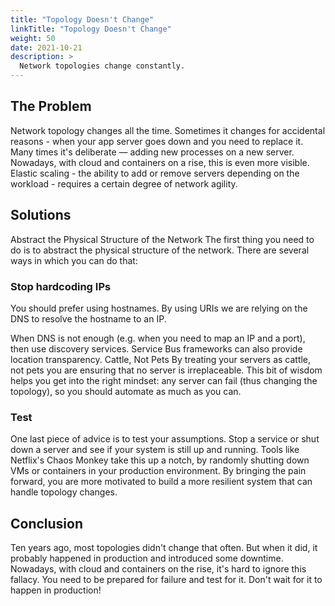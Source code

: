 ```yaml
---
title: "Topology Doesn't Change"
linkTitle: "Topology Doesn't Change"
weight: 50
date: 2021-10-21
description: >
  Network topologies change constantly.
---
```


## The Problem

Network topology changes all the time. Sometimes it changes for accidental reasons - when your app server goes down and you need to replace it. Many times it's deliberate — adding new processes on a new server. Nowadays, with cloud and containers on a rise, this is even more visible. Elastic scaling - the ability to add or remove servers depending on the workload - requires a certain degree of network agility.

## Solutions

Abstract the Physical Structure of the Network
The first thing you need to do is to abstract the physical structure of the network. There are several ways in which you can do that:

### Stop hardcoding IPs

You should prefer using hostnames. By using URIs we are relying on the DNS to resolve the hostname to an IP.

When DNS is not enough (e.g. when you need to map an IP and a port), then use discovery services.
Service Bus frameworks can also provide location transparency.
Cattle, Not Pets
By treating your servers as cattle, not pets you are ensuring that no server is irreplaceable. This bit of wisdom helps you get into the right mindset: any server can fail (thus changing the topology), so you should automate as much as you can.

### Test

One last piece of advice is to test your assumptions. Stop a service or shut down a server and see if your system is still up and running. Tools like Netflix's Chaos Monkey take this up a notch, by randomly shutting down VMs or containers in your production environment. By bringing the pain forward, you are more motivated to build a more resilient system that can handle topology changes.

## Conclusion

Ten years ago, most topologies didn't change that often. But when it did, it probably happened in production and introduced some downtime. Nowadays, with cloud and containers on the rise, it's hard to ignore this fallacy. You need to be prepared for failure and test for it. Don't wait for it to happen in production!
